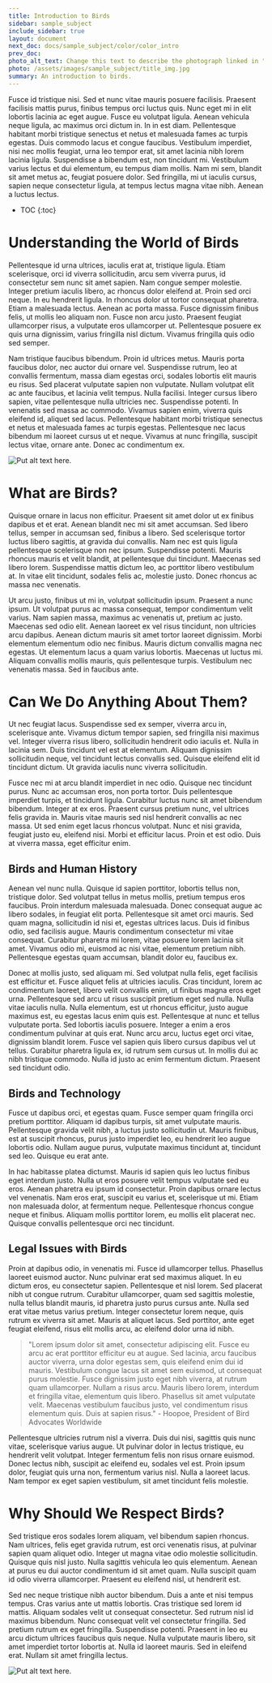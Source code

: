 ```yaml
---
title: Introduction to Birds
sidebar: sample_subject
include_sidebar: true
layout: document
next_doc: docs/sample_subject/color/color_intro
prev_doc: 
photo_alt_text: Change this text to describe the photograph linked in "photo".
photo: /assets/images/sample_subject/title_img.jpg
summary: An introduction to birds.
---
```


Fusce id tristique nisi. Sed et nunc vitae mauris posuere facilisis. Praesent facilisis mattis purus, finibus tempus orci luctus quis. Nunc eget mi in elit lobortis lacinia ac eget augue. Fusce eu volutpat ligula. Aenean vehicula neque ligula, ac maximus orci dictum in. In in est diam. Pellentesque habitant morbi tristique senectus et netus et malesuada fames ac turpis egestas. Duis commodo lacus et congue faucibus. Vestibulum imperdiet, nisi nec mollis feugiat, urna leo tempor erat, sit amet lacinia nibh lorem lacinia ligula. Suspendisse a bibendum est, non tincidunt mi. Vestibulum varius lectus et dui elementum, eu tempus diam mollis. Nam mi sem, blandit sit amet metus ac, feugiat posuere dolor. Sed fringilla, mi ut iaculis cursus, sapien neque consectetur ligula, at tempus lectus magna vitae nibh. Aenean a luctus lectus. 

* TOC
{:toc}

# Understanding the World of Birds

Pellentesque id urna ultrices, iaculis erat at, tristique ligula. Etiam scelerisque, orci id viverra sollicitudin, arcu sem viverra purus, id consectetur sem nunc sit amet sapien. Nam congue semper molestie. Integer pretium iaculis libero, ac rhoncus dolor eleifend at. Proin sed orci neque. In eu hendrerit ligula. In rhoncus dolor ut tortor consequat pharetra. Etiam a malesuada lectus. Aenean ac porta massa. Fusce dignissim finibus felis, ut mollis leo aliquam non. Fusce non arcu justo. Praesent feugiat ullamcorper risus, a vulputate eros ullamcorper ut. Pellentesque posuere ex quis urna dignissim, varius fringilla nisl dictum. Vivamus fringilla quis odio sed semper.

Nam tristique faucibus bibendum. Proin id ultrices metus. Mauris porta faucibus dolor, nec auctor dui ornare vel. Suspendisse rutrum, leo at convallis fermentum, massa diam egestas orci, sodales lobortis elit mauris eu risus. Sed placerat vulputate sapien non vulputate. Nullam volutpat elit ac ante faucibus, et lacinia velit tempus. Nulla facilisi. Integer cursus libero sapien, vitae pellentesque nulla ultricies nec. Suspendisse potenti. In venenatis sed massa ac commodo. Vivamus sapien enim, viverra quis eleifend id, aliquet sed lacus. Pellentesque habitant morbi tristique senectus et netus et malesuada fames ac turpis egestas. Pellentesque nec lacus bibendum mi laoreet cursus ut et neque. Vivamus at nunc fringilla, suscipit lectus vitae, ornare ante. Donec ac condimentum ex. 

![Put alt text here.](/template-information-site/assets/images/sample_subject/bird1.jpg)

# What are Birds?

Quisque ornare in lacus non efficitur. Praesent sit amet dolor ut ex finibus dapibus et et erat. Aenean blandit nec mi sit amet accumsan. Sed libero tellus, semper in accumsan sed, finibus a libero. Sed scelerisque tortor luctus libero sagittis, at gravida dui convallis. Nam nec est quis ligula pellentesque scelerisque non nec ipsum. Suspendisse potenti. Mauris rhoncus mauris et velit blandit, at pellentesque dui tincidunt. Maecenas sed libero lorem. Suspendisse mattis dictum leo, ac porttitor libero vestibulum at. In vitae elit tincidunt, sodales felis ac, molestie justo. Donec rhoncus ac massa nec venenatis.

Ut arcu justo, finibus ut mi in, volutpat sollicitudin ipsum. Praesent a nunc ipsum. Ut volutpat purus ac massa consequat, tempor condimentum velit varius. Nam sapien massa, maximus ac venenatis ut, pretium ac justo. Maecenas sed odio elit. Aenean laoreet ex vel risus tincidunt, non ultricies arcu dapibus. Aenean dictum mauris sit amet tortor laoreet dignissim. Morbi elementum elementum odio nec finibus. Mauris dictum convallis magna nec egestas. Ut elementum lacus a quam varius lobortis. Maecenas ut luctus mi. Aliquam convallis mollis mauris, quis pellentesque turpis. Vestibulum nec venenatis massa. Sed in faucibus ante. 

# Can We Do Anything About Them?

Ut nec feugiat lacus. Suspendisse sed ex semper, viverra arcu in, scelerisque ante. Vivamus dictum tempor sapien, sed fringilla nisi maximus vel. Integer viverra risus libero, sollicitudin hendrerit odio iaculis et. Nulla in lacinia sem. Duis tincidunt vel est at elementum. Aliquam dignissim sollicitudin neque, vel tincidunt lectus convallis sed. Quisque eleifend elit id tincidunt dictum. Ut gravida iaculis nunc viverra sollicitudin.

Fusce nec mi at arcu blandit imperdiet in nec odio. Quisque nec tincidunt purus. Nunc ac accumsan eros, non porta tortor. Duis pellentesque imperdiet turpis, et tincidunt ligula. Curabitur luctus nunc sit amet bibendum bibendum. Integer at ex eros. Praesent cursus pretium nunc, vel ultrices felis gravida in. Mauris vitae mauris sed nisl hendrerit convallis ac nec massa. Ut sed enim eget lacus rhoncus volutpat. Nunc et nisi gravida, feugiat justo eu, eleifend nisi. Morbi et efficitur lacus. Proin et est odio. Duis at viverra massa, eget efficitur enim. 

## Birds and Human History

Aenean vel nunc nulla. Quisque id sapien porttitor, lobortis tellus non, tristique dolor. Sed volutpat tellus in metus mollis, pretium tempus eros faucibus. Proin interdum malesuada malesuada. Donec consequat augue ac libero sodales, in feugiat elit porta. Pellentesque sit amet orci mauris. Sed quam magna, sollicitudin id nisi et, egestas ultrices lacus. Duis id finibus odio, sed facilisis augue. Mauris condimentum consectetur mi vitae consequat. Curabitur pharetra mi lorem, vitae posuere lorem lacinia sit amet. Vivamus odio mi, euismod ac nisi vitae, elementum pretium nibh. Pellentesque egestas quam accumsan, blandit dolor eu, faucibus ex.

Donec at mollis justo, sed aliquam mi. Sed volutpat nulla felis, eget facilisis est efficitur et. Fusce aliquet felis at ultricies iaculis. Cras tincidunt, lorem ac condimentum laoreet, libero velit convallis enim, ut finibus magna eros eget urna. Pellentesque sed arcu ut risus suscipit pretium eget sed nulla. Nulla vitae iaculis nulla. Nulla elementum, est ut rhoncus efficitur, justo augue maximus est, eu egestas lacus enim quis est. Pellentesque at nunc et tellus vulputate porta. Sed lobortis iaculis posuere. Integer a enim a eros condimentum pulvinar at quis erat. Nunc arcu arcu, luctus eget orci vitae, dignissim blandit lorem. Fusce vel sapien quis libero cursus dapibus vel ut tellus. Curabitur pharetra ligula ex, id rutrum sem cursus ut. In mollis dui ac nibh tristique commodo. Nulla id justo ac enim fermentum dictum. Praesent sed tincidunt odio. 

## Birds and Technology

Fusce ut dapibus orci, et egestas quam. Fusce semper quam fringilla orci pretium porttitor. Aliquam id dapibus turpis, sit amet vulputate mauris. Pellentesque gravida velit nibh, a luctus justo sollicitudin ut. Mauris finibus, est at suscipit rhoncus, purus justo imperdiet leo, eu hendrerit leo augue lobortis odio. Nullam augue purus, vulputate maximus tincidunt at, tincidunt sed leo. Quisque eu erat ante.

In hac habitasse platea dictumst. Mauris id sapien quis leo luctus finibus eget interdum justo. Nulla ut eros posuere velit tempus vulputate sed eu eros. Aenean pharetra eu ipsum id consectetur. Proin dapibus ornare lectus vel venenatis. Nam eros erat, suscipit eu varius et, scelerisque ut mi. Etiam non malesuada dolor, at fermentum neque. Pellentesque rhoncus congue neque et finibus. Aliquam mollis porttitor lorem, eu mollis elit placerat nec. Quisque convallis pellentesque orci nec tincidunt. 

## Legal Issues with Birds

Proin at dapibus odio, in venenatis mi. Fusce id ullamcorper tellus. Phasellus laoreet euismod auctor. Nunc pulvinar erat sed maximus aliquet. In eu dictum eros, eu consectetur sapien. Pellentesque et nisl lorem. Sed placerat nibh ut congue rutrum. Curabitur ullamcorper, quam sed sagittis molestie, nulla tellus blandit mauris, id pharetra justo purus cursus ante. Nulla sed erat vitae metus varius pretium. Integer consectetur lorem neque, quis rutrum ex viverra sit amet. Mauris at aliquet lacus. Sed porttitor, ante eget feugiat eleifend, risus elit mollis arcu, ac eleifend dolor urna id nibh.

> "Lorem ipsum dolor sit amet, consectetur adipiscing elit. Fusce eu arcu ac erat porttitor efficitur eu at augue. Sed lacinia, arcu faucibus auctor viverra, urna dolor egestas sem, quis eleifend enim dui id mauris. Vestibulum congue lacus sit amet sem euismod, ut consequat purus molestie. Fusce dignissim justo eget nibh viverra, at rutrum quam ullamcorper. Nullam a risus arcu. Mauris libero lorem, interdum et fringilla vitae, elementum quis libero. Phasellus sit amet vulputate velit. Maecenas vestibulum faucibus justo, vel condimentum risus elementum quis. Duis at sapien risus." - Hoopoe, President of Bird Advocates Worldwide

Pellentesque ultricies rutrum nisl a viverra. Duis dui nisi, sagittis quis nunc vitae, scelerisque varius augue. Ut pulvinar dolor in lectus tristique, eu hendrerit velit volutpat. Integer fermentum felis non risus ornare euismod. Donec lectus nibh, suscipit ac eleifend eu, sodales vel est. Proin ipsum dolor, feugiat quis urna non, fermentum varius nisl. Nulla a laoreet lacus. Nam tempor ex eget sapien vestibulum, sit amet tincidunt felis molestie. 

# Why Should We Respect Birds?

Sed tristique eros sodales lorem aliquam, vel bibendum sapien rhoncus. Nam ultrices, felis eget gravida rutrum, est orci venenatis risus, at pulvinar sapien quam aliquet odio. Integer ut magna vitae odio molestie sollicitudin. Quisque quis nisl justo. Nulla sagittis vehicula leo quis elementum. Aenean at purus eu dui auctor condimentum id sit amet quam. Nulla suscipit quam id odio viverra ullamcorper. Praesent eu eleifend nisl, ut hendrerit est.

Sed nec neque tristique nibh auctor bibendum. Duis a ante et nisi tempus tempus. Cras varius ante ut mattis lobortis. Cras tristique sed lorem id mattis. Aliquam sodales velit ut consequat consectetur. Sed rutrum nisl id maximus bibendum. Nunc consequat velit vel consectetur fringilla. Sed pretium rutrum ex eget fringilla. Suspendisse potenti. Praesent in leo eu arcu dictum ultrices faucibus quis neque. Nulla vulputate mauris libero, sit amet imperdiet tortor lobortis at. Nulla id laoreet mauris. Sed in eleifend erat. Nullam sit amet fringilla lectus. 

![Put alt text here.](/template-information-site/assets/images/sample_subject/bird2.jpg)
